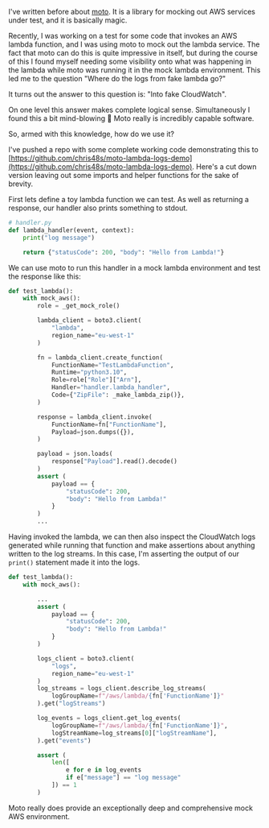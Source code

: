<!--
.. title: Where do the logs from fake lambda go?
.. slug: moto-lambda-logs
.. date: 2024-10-30 00:00:00
.. tags: python,testing,devops
.. category: 
.. link: 
.. description: 
.. type: text
-->

I've written before about [moto](https://docs.getmoto.org/en/latest/). It is a library for mocking out AWS services under test, and it is basically magic.

Recently, I was working on a test for some code that invokes an AWS lambda function, and I was using moto to mock out the lambda service. The fact that moto can do this is quite impressive in itself, but during the course of this I found myself needing some visibility onto what was happening in the lambda while moto was running it in the mock lambda environment. This led me to the question "Where do the logs from fake lambda go?"

It turns out the answer to this question is: "Into fake CloudWatch".

On one level this answer makes complete logical sense. Simultaneously I found this a bit mind-blowing 🤯 Moto really is incredibly capable software.

So, armed with this knowledge, how do we use it?

I've pushed a repo with some complete working code demonstrating this to [https://github.com/chris48s/moto-lambda-logs-demo](https://github.com/chris48s/moto-lambda-logs-demo). Here's a cut down version leaving out some imports and helper functions for the sake of brevity.

First lets define a toy lambda function we can test. As well as returning a response, our handler also prints something to stdout.

```py
# handler.py
def lambda_handler(event, context):
    print("log message")

    return {"statusCode": 200, "body": "Hello from Lambda!"}
```

We can use moto to run this handler in a mock lambda environment and test the response like this:

```py
def test_lambda():
    with mock_aws():
        role = _get_mock_role()

        lambda_client = boto3.client(
            "lambda",
            region_name="eu-west-1"
        )

        fn = lambda_client.create_function(
            FunctionName="TestLambdaFunction",
            Runtime="python3.10",
            Role=role["Role"]["Arn"],
            Handler="handler.lambda_handler",
            Code={"ZipFile": _make_lambda_zip()},
        )

        response = lambda_client.invoke(
            FunctionName=fn["FunctionName"],
            Payload=json.dumps({}),
        )

        payload = json.loads(
            response["Payload"].read().decode()
        )
        assert (
            payload == {
                "statusCode": 200,
                "body": "Hello from Lambda!"
            }
        )
        ...
```

Having invoked the lambda, we can then also inspect the CloudWatch logs generated while running that function and make assertions about anything written to the log streams. In this case, I'm asserting the output of our `print()` statement made it into the logs.

```py
def test_lambda():
    with mock_aws():

        ...
        assert (
            payload == {
                "statusCode": 200,
                "body": "Hello from Lambda!"
            }
        )

        logs_client = boto3.client(
            "logs",
            region_name="eu-west-1"
        )
        log_streams = logs_client.describe_log_streams(
            logGroupName=f"/aws/lambda/{fn['FunctionName']}"
        ).get("logStreams")

        log_events = logs_client.get_log_events(
            logGroupName=f"/aws/lambda/{fn['FunctionName']}",
            logStreamName=log_streams[0]["logStreamName"],
        ).get("events")

        assert (
            len([
                e for e in log_events
                if e["message"] == "log message"
            ]) == 1
        )
```

Moto really does provide an exceptionally deep and comprehensive mock AWS environment.
